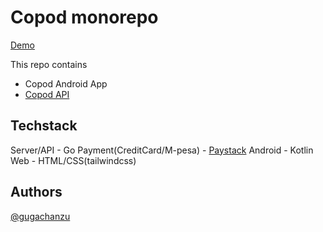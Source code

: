 # Copod monorepo
[Demo](https://drive.google.com/file/d/1WaZ9vpA_4HbCV7bJeyQ29va7fCGd8DAw/view?usp=drive_link)

This repo contains
- Copod Android App
- [Copod API](https://github.com/elc49/copod/blob/develop/Server/README.md)

## Techstack
Server/API - Go
Payment(CreditCard/M-pesa) - [Paystack](https://paystack.com/)
Android - Kotlin
Web - HTML/CSS(tailwindcss)

## Authors
[@gugachanzu](https://x.com/gugachanzu)
